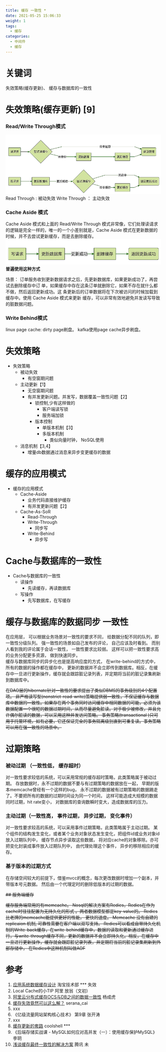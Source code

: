 ```yaml
---
title: 缓存 一致性 *
date: 2021-05-25 15:06:33
weight: 1
tags:
  - 缓存
categories:
  - 中间件  
  - 缓存
---
```


<p></p>
<!-- more -->

# 关键词
 失效策略(缓存更新)、  缓存与数据库的一致性

# 失效策略(缓存更新) [9]

### Read/Write Through模式
![Read/Write Through](./images/write-read-through.PNG)
Read Through : 被动失效
Write Through ： 主动失效

###  Cache Aside 模式
Cache Aside 模式和上面的 Read/Write Through 模式非常像，它们处理读请求的逻辑是完全一样的，唯一的一个小差别就是，Cache Aside 模式在更新数据的时候，并不去尝试更新缓存，而是去删除缓存。
![Cache Aside模式](./images/cache-aside.PNG)
**普遍使用这种方式**


场景：
订单服务收到更新数据请求之后，先更新数据库，如果更新成功了，再尝试去删除缓存中订 单，如果缓存中存在这条订单就删除它，如果不存在就什么都不做，然后返回更新成功。这 条更新后的订单数据将在下次被访问的时候加载到缓存中。使用 Cache Aside 模式来更新 缓存，可以非常有效地避免并发读写导致的脏数据问题。


###  Write Behind模式
linux page cache: dirty page刷盘。
kafka使用page cache异步刷盘。


# 失效策略
+ 失效策略
	- 被动失效
		- 有空窗期问题
	- 主动更新【1】
		- 无空窗期问题
		- 有并发更新问题。并发写，数据覆盖一致性问题【2】
			- 锁控制,少有这样做的
				- 客户端读写锁
				- 服务端加锁
			- 版本控制
				- 单版本机制【3】
				- 多版本机制
				  - 类似向量时钟， NoSQL使用
	- 消息机制【3,4】
		- 增量db数据通过消息来异步变更缓存的数据


#  缓存的应用模式
+ 缓存的应用模式
	+ Cache-Aside
		- 业务代码直接维护缓存
		- 有并发更新问题【2】
	+ Cache-As-SoR
		- Read-Through
		- Write-Through
			- 同步写
		- Write-Behind
			- 异步写

# Cache与数据库的一致性
+ Cache与数据库的一致性
	+ 读操作
		- 先读缓存，再读数据库
	+ 写操作
		- 先写数据库，在写缓存


# 缓存与数据库的数据同步  一致性

  在应用层， 可以根据业务场景对一致性的要求不同， 给数据分配不同的队列，即
一致性分级队列。 强一致性的场景如自己发布的评论， 自己应该及时看到。 而别人看到我的评论属于会话一致性， 一致性要求比较弱。 这样可以把一致性要求高的业务分配更多资源， 做到快速同步。   
  缓存与数据库同步的异步化也是提高响应度的方式， 在write-behind的方式中，所有的数据的操作都在缓存中， 更新的数据并不会立即传到数据库。相反，在缓存中一旦进行更新操作，缓存就会跟踪脏记录列表，并定期将当前的脏记录集刷新到数据库中。

  ~~在DAO层的hibernate针对一致性的要求提出了类似DBMS的事务级别的4个配置项。 非严格读写型(nonstrict-read-write)策略提供弱一致性，不保证缓存与数据库中数据的一致性。如果存在两个事务同时访问缓存中相同数据的可能，必须为该数据配置一个很短的数据过期时间，从而尽量避免脏读。对于极少被修改，并且允许偶尔脏读的数据，可以采用这种并发访问策略。 事务策略(transactional )只可用于托管环境，如有必要，它还保证完全的事务隔离级别直到可重复读。事务策略可以用在强一致性的场景中。~~


# 过期策略
###  被动过期 （一致性低， 缓存超时）
对一致性要求较低的系统，可以采用常规的缓存超时策略，此类策略属于被动过期。
存放数据时，永不过期的数据不要与有过期策略的数据放在一起， 早期的版本memcache曾经有一个这样的bug， 永不过期的数据被有过期策略的数据踢走了。不要把所有的数据的过期时间设为同一个时间， 这样可能造成大规模的数据同时过期，hit rate变小， 对数据库的查询数瞬时变大，造成数据库的压力。 

###   主动过期（一致性高， 事件过期， 异步过期，  变化事件）
对一致性要求较高的系统，可以采用事件过期策略，此类策略属于主动过期。
      某个组件的结构发生变化，或者某个业务对象状态发生变化，把组件id或业务对象id放入过期队列中， 缓存节点异步读取这些数据， 将对应cache的对象移除。亦可把变化封装成事件放入过期队列中， 由代理处理这个事件， 异步的移除相应的缓存。         

###   基于版本的过期方式
在存储空间较大的前提下，借鉴mvcc的概念，每次更改数据时增加一个副本，并带版本号元数据。 然后由一个代理定时的删除低版本的过期的数据。

~~## 服务端缓存~~

~~缓存服务端常用的有memcache。 Nosql的解决方案有Redies，Redies在作为cache时往往配置为无持久化的形式 。两者数据模型都是key-value的。 Redies比老牌的memcache能提供更好的性能， 更快的速度。 Memcache 没有自建的replicaion 机制, 可靠性需要在客户端以双写支持。 Redies可以看成自带持久化机制的Write-back缓存，在write-behind缓存中，数据的读取和更新通过缓存进行，与write-through缓存不同，更新的数据并不会立即持久化。相反，在缓存中一旦进行更新操作，缓存就会跟踪脏记录列表，并定期将当前的脏记录集刷新到外部存储中， 在Redies中这种机制叫做AOF~~


# 参考
1. [应用系统数据缓存设计](https://www.geek-share.com/detail/2615401101.html) 淘宝技术部 *** 失效
2. Local Cache的小TIP  阿里 放翁（文初）
3. [阿里云分布式缓存OCS与DB之间的数据一致性](https://www.csdn.net/article/1970-01-01/2825234) 杨成虎
4. [缓存失效竟然可以这么解？](https://developer.aliyun.com/article/55842) serana_cai
5. xxx
6. 《亿级流量网站架构核心技术》 第9章 张开涛
7. xxx
8. [缓存更新的套路](https://coolshell.cn/articles/17416.html)  coolshell ***
9. 《后端存储实战课 - MySQL如何应对高并发（一）：使用缓存保护MySQL》  李玥
10. [浅谈缓存最终一致性的解决方案](https://zhuanlan.zhihu.com/p/554879252)   腾讯 未